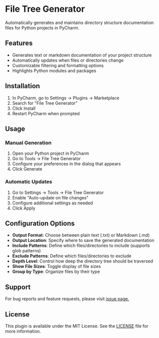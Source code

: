 # File Tree Generator

Automatically generates and maintains directory structure documentation files for Python projects in PyCharm.

## Features

* Generates text or markdown documentation of your project structure
* Automatically updates when files or directories change
* Customizable filtering and formatting options
* Highlights Python modules and packages

## Installation

1. In PyCharm, go to Settings → Plugins → Marketplace
2. Search for "File Tree Generator"
3. Click Install
4. Restart PyCharm when prompted

## Usage

### Manual Generation
1. Open your Python project in PyCharm
2. Go to Tools → File Tree Generator
3. Configure your preferences in the dialog that appears
4. Click Generate

### Automatic Updates
1. Go to Settings → Tools → File Tree Generator
2. Enable "Auto-update on file changes"
3. Configure additional settings as needed
4. Click Apply

## Configuration Options

* **Output Format**: Choose between plain text (.txt) or Markdown (.md)
* **Output Location**: Specify where to save the generated documentation
* **Include Patterns**: Define which files/directories to include (supports glob patterns)
* **Exclude Patterns**: Define which files/directories to exclude
* **Depth Level**: Control how deep the directory tree should be traversed
* **Show File Sizes**: Toggle display of file sizes
* **Group by Type**: Organize files by their type

## Support

For bug reports and feature requests, please visit
[issue page.](https://github.com/Avaxerrr/Pycharm-File-Tree-Generate/issues)

## License

This plugin is available under the MIT License. See the [LICENSE]() file for more information.
